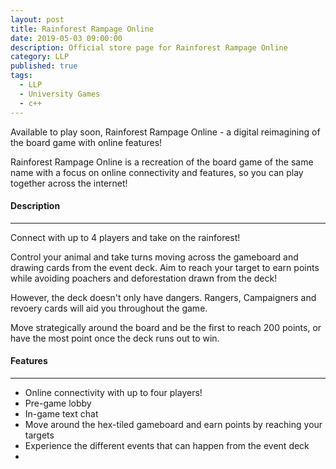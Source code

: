 ```yaml
---
layout: post
title: Rainforest Rampage Online
date: 2019-05-03 09:00:00
description: Official store page for Rainforest Rampage Online
category: LLP
published: true
tags:
  - LLP
  - University Games
  - c++
---
```

Available to play soon, Rainforest Rampage Online - a digital reimagining of the board game with online features!

Rainforest Rampage Online is a recreation of the board game of the same name with a focus on online connectivity and features, so you can play together across the internet!

#### Description ####
---

Connect with up to 4 players and take on the rainforest!


Control your animal and take turns moving across the gameboard and drawing cards from the event deck. Aim to reach your target to earn points while avoiding poachers and deforestation drawn from the deck!

However, the deck doesn't only have dangers. Rangers, Campaigners and revoery cards will aid you throughout the game. 

Move strategically around the board and be the first to reach 200 points, or have the most point once the deck runs out to win.

#### Features ####
---

<ul>
	<li>Online connectivity with up to four players!</li>
	<li>Pre-game lobby</li>
	<li>In-game text chat</li>
	<li>Move around the hex-tiled gameboard and earn points by reaching your targets</li>
	<li>Experience the different events that can happen from the event deck</li>
	<li></li>
</ul>